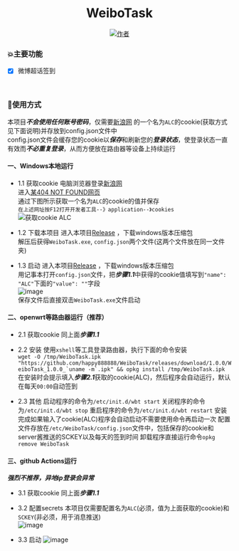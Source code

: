 <div align="center"> 
<h1 align="center">
WeiboTask
</h1>

[![](https://img.shields.io/badge/author-%E6%98%9F%E8%BE%B0-red "作者")](https://github.com/happy888888/ )

</div>

### 💥主要功能
* [x] 微博超话签到

</br>

### 🚀使用方式

本项目***不会使用任何账号密码***，仅需要[新浪网](https://www.sina.com.cn/) 的一个名为`ALC`的cookie(获取方式见下面说明)并存放到config.json文件中 <br>
config.json文件会缓存您的cookie以***保存***和刷新您的***登录状态***，使登录状态一直有效而***不必重复登录***，从而方便放在路由器等设备上持续运行 <br>

#### 一、Windows本地运行

* 1.1 获取cookie
        电脑浏览器登录[新浪网](https://www.sina.com.cn/) <br>
        进入[某404 NOT FOUND网页](https://login.sina.com.cn/sso/test) <br>
		通过下图所示获取一个名为`ALC`的cookie的值并保存 <br>
		`在上述网址按F12打开开发者工具--》application--》cookies` <br>
		![获取cookie ALC](https://user-images.githubusercontent.com/67217225/102229329-9f5e5a00-3f26-11eb-929d-174539c489c3.png)

* 1.2 下载本项目
        进入本项目[Release](https://github.com/happy888888/WeiboTask/releases) ，下载windows版本压缩包  <br>
		解压后获得`WeiboTask.exe`, `config.json`两个文件(这两个文件放在同一文件夹) <br>
		
* 1.3 启动
        进入本项目[Release](https://github.com/happy888888/WeiboTask/releases) ，下载windows版本压缩包  <br>
		用记事本打开`config.json`文件，把***步骤1.1***中获得的cookie值填写到`"name": "ALC"`下面的`"value": ""`字段 <br>
		![image](https://user-images.githubusercontent.com/67217225/102366467-a69f6980-3ff3-11eb-84f7-5933da15f9a8.png) <br>
		保存文件后直接双击`WeiboTask.exe`文件启动

#### 二、openwrt等路由器运行（推荐）

* 2.1 获取cookie
        同上面***步骤1.1***

* 2.2 安装
        使用`xshell`等工具登录路由器，执行下面的命令安装  <br>
		```wget -O /tmp/WeiboTask.ipk "https://github.com/happy888888/WeiboTask/releases/download/1.0.0/WeiboTask_1.0.0_`uname -m`.ipk" && opkg install /tmp/WeiboTask.ipk``` <br>
		在安装时会提示填入***步骤2.1***获取的cookie(ALC)，然后程序会自动运行，默认在每天`00:00`自动签到

* 2.3 其他
        启动程序的命令为`/etc/init.d/wbt start`
        关闭程序的命令为`/etc/init.d/wbt stop`
		重启程序的命令为`/etc/init.d/wbt restart`
		安装完成如果输入了cookie(ALC)程序会自动启动不需要使用命令再启动一次
		配置文件存放在`/etc/WeiboTask/config.json`文件中，包括保存的cookie和server酱推送的SCKEY以及每天的签到时间
		卸载程序直接运行命令`opkg remove WeiboTask`

#### 三、github Actions运行

***强烈不推荐，异地ip登录会异常***

* 3.1 获取cookie
        同上面***步骤1.1***

* 3.2 配置secrets
        本项目仅需要配置名为`ALC`(必须，值为上面获取的cookie)和`SCKEY`(非必须，用于消息推送)  <br>
		![image](https://user-images.githubusercontent.com/67217225/102372598-511a8b00-3ffa-11eb-81c2-216463f60a9a.png)
		
* 3.3 启动
        ![image](https://user-images.githubusercontent.com/67217225/102372899-a0f95200-3ffa-11eb-920b-4eec5d328037.png)